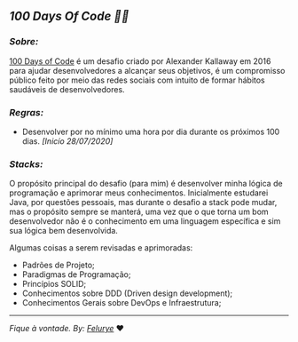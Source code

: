 ## _100 Days Of Code 👩‍💻_

### _Sobre:_

[100 Days of Code](https://www.100daysofcode.com/) é um desafio criado por Alexander Kallaway em 2016 para ajudar 
desenvolvedores a alcançar seus objetivos, é um compromisso público feito 
por meio das redes sociais com intuito de formar hábitos saudáveis de desenvolvedores.


### _Regras:_

* Desenvolver por no mínimo uma hora por dia durante os próximos 100 dias.
_[Inicío 28/07/2020]_

### _Stacks:_

O propósito principal do desafio (para mim) é desenvolver minha lógica de programação e aprimorar meus conhecimentos.
Inicialmente estudarei Java, por questões pessoais, mas durante o desafio a stack pode mudar, mas o propósito sempre
 se manterá, uma vez que o que torna um bom desenvolvedor não é o conhecimento em uma linguagem específica e sim 
 sua lógica bem desenvolvida.
 
 Algumas coisas a serem revisadas e aprimoradas:
* Padrões de Projeto;
* Paradigmas de Programação;
* Princípios SOLID;
* Conhecimentos sobre DDD (Driven design development);
* Conhecimentos Gerais sobre DevOps e Infraestrutura;


_____________________________________________
_Fique à vontade. 
By: [Felurye](https://github.com/felurye)_ ♥
